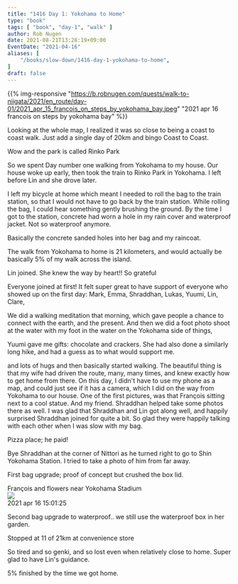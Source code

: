 ```yaml
---
title: "1416 Day 1: Yokohama to Home"
type: "book"
tags: [ "book", "day-1", "walk" ]
author: Rob Nugen
date: 2021-08-21T13:28:19+09:00
EventDate: "2021-04-16"
aliases: [
    "/books/slow-down/1416-day-1-yokohama-to-home",
]
draft: false
---
```


{{% img-responsive "https://b.robnugen.com/quests/walk-to-niigata/2021/en_route/day-01/2021_apr_15_francois_on_steps_by_yokohama_bay.jpeg" "2021 apr 16 francois on steps by yokohama bay" %}}

Looking at the whole map, I realized it was so close to being a coast to coast walk.   Just add a single day of 20km and bingo Coast to Coast.

Wow and the park is called Rinko Park

So we spent
Day number one walking from Yokohama to my house. Our house woke up early, then took the train to Rinko Park in Yokohama. I
left before Lin and she drove later.



I
left my bicycle at home which meant I needed to roll the bag to the train station, so that I would
not have to go back by the train station.
While rolling the bag, I could hear something gently brushing the ground.  By the time I got to the station, concrete had worn a hole in my rain cover and waterproof jacket.  Not so waterproof anymore.

Basically the concrete sanded holes into her bag and my raincoat.

The walk from Yokohama to home is 21 kilometers, and would actually be basically 5% of my walk across the island.

Lin joined.  She knew the way by heart!!  So grateful

Everyone joined at first!
It felt super great to have support of everyone who showed up on the first day: Mark, Emma, Shraddhan, Lukas, Yuumi, Lin, Clare,

We did a walking meditation that morning, which gave people a chance to connect with the earth, and the present. And then we did a foot photo shoot at the water with my foot in the water on the Yokohama side of things,

Yuumi gave me gifts: chocolate and crackers. She had also done a similarly long hike, and had a guess as to what would support me.

and lots of hugs and then basically started walking. The beautiful thing is that my wife had driven the route, many, many times, and knew exactly how to get home from there. On this day, I didn't have to use my phone as a map, and could just see if it has a camera, which I did on the way from Yokohama to our house. One of the first pictures, was that François sitting next to a cool statue. And my friend. Shraddhan helped take some photos there as well. I was glad that Shraddhan and Lin got along well,
and happily surprised Shraddhan joined for quite a bit.  So glad they were happily talking with each other when I was slow with my bag.

Pizza place; he paid!

Bye Shraddhan at the corner of Nittori as he turned right to go to Shin Yokohama Station. I tried to take a photo of him from far away.

First bag upgrade; proof of concept but crushed the box lid.

<div class="image_start uiBoxWhite noborder">
  <div class="title_text">François and flowers near Yokohama Stadium</div>
  <div class="_3-95 _2let"><a target="_blank" href="https://b.robnugen.com/adaptive-images/ig_cache_2022_jan_17/posts/202104/173900631_467548331237165_5969135765002845833_n_18218444182035062.jpg"><img src="https://b.robnugen.com/adaptive-images/ig_cache_2022_jan_17/posts/202104/173900631_467548331237165_5969135765002845833_n_18218444182035062.jpg" class="_2yuc _3-96" /></a>
  </div>
  <div class="date_taken_local">2021 apr 16 15:01:25</div>
</div>

Second bag upgrade to waterproof.. we still use the waterproof box in her garden.

Stopped at 11 of 21km at convenience store

So tired and so genki, and so lost even when relatively close to home.  Super glad to have Lin's guidance.

5% finished by the time we got home.
